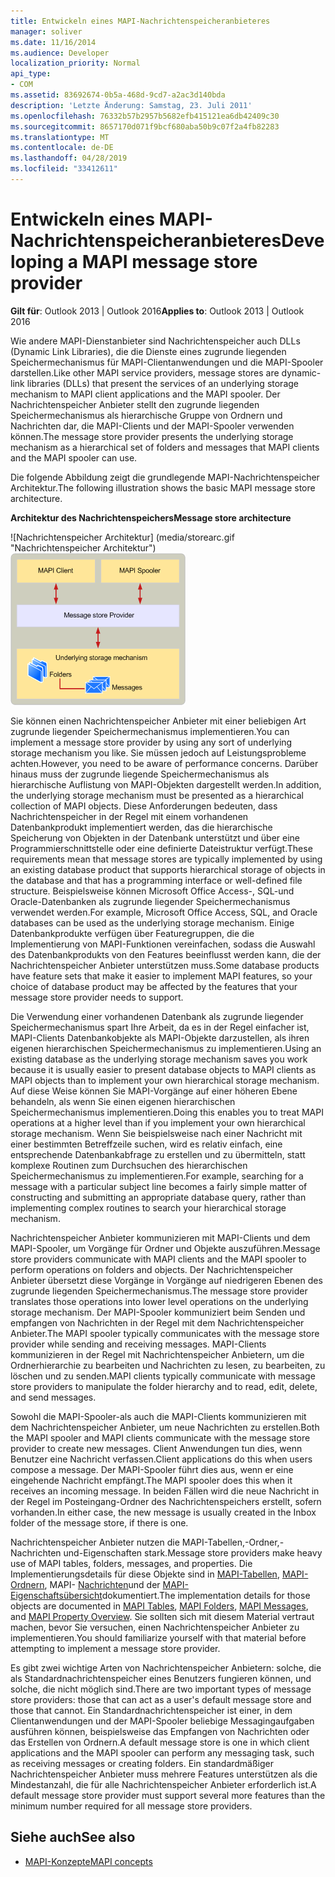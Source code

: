 ```yaml
---
title: Entwickeln eines MAPI-Nachrichtenspeicheranbieteres
manager: soliver
ms.date: 11/16/2014
ms.audience: Developer
localization_priority: Normal
api_type:
- COM
ms.assetid: 83692674-0b5a-468d-9cd7-a2ac3d140bda
description: 'Letzte Änderung: Samstag, 23. Juli 2011'
ms.openlocfilehash: 76332b57b2957b5682efb415121ea6db42409c30
ms.sourcegitcommit: 8657170d071f9bcf680aba50b9c07f2a4fb82283
ms.translationtype: MT
ms.contentlocale: de-DE
ms.lasthandoff: 04/28/2019
ms.locfileid: "33412611"
---
```

# <a name="developing-a-mapi-message-store-provider"></a><span data-ttu-id="23377-103">Entwickeln eines MAPI-Nachrichtenspeicheranbieteres</span><span class="sxs-lookup"><span data-stu-id="23377-103">Developing a MAPI message store provider</span></span>
  
<span data-ttu-id="23377-104">**Gilt für**: Outlook 2013 | Outlook 2016</span><span class="sxs-lookup"><span data-stu-id="23377-104">**Applies to**: Outlook 2013 | Outlook 2016</span></span> 
  
<span data-ttu-id="23377-105">Wie andere MAPI-Dienstanbieter sind Nachrichtenspeicher auch DLLs (Dynamic Link Libraries), die die Dienste eines zugrunde liegenden Speichermechanismus für MAPI-Clientanwendungen und die MAPI-Spooler darstellen.</span><span class="sxs-lookup"><span data-stu-id="23377-105">Like other MAPI service providers, message stores are dynamic-link libraries (DLLs) that present the services of an underlying storage mechanism to MAPI client applications and the MAPI spooler.</span></span> <span data-ttu-id="23377-106">Der Nachrichtenspeicher Anbieter stellt den zugrunde liegenden Speichermechanismus als hierarchische Gruppe von Ordnern und Nachrichten dar, die MAPI-Clients und der MAPI-Spooler verwenden können.</span><span class="sxs-lookup"><span data-stu-id="23377-106">The message store provider presents the underlying storage mechanism as a hierarchical set of folders and messages that MAPI clients and the MAPI spooler can use.</span></span>
  
<span data-ttu-id="23377-107">Die folgende Abbildung zeigt die grundlegende MAPI-Nachrichtenspeicher Architektur.</span><span class="sxs-lookup"><span data-stu-id="23377-107">The following illustration shows the basic MAPI message store architecture.</span></span>
  
<span data-ttu-id="23377-108">**Architektur des Nachrichtenspeichers**</span><span class="sxs-lookup"><span data-stu-id="23377-108">**Message store architecture**</span></span>
  
<span data-ttu-id="23377-109">![Nachrichtenspeicher Architektur] (media/storearc.gif "Nachrichtenspeicher Architektur")</span><span class="sxs-lookup"><span data-stu-id="23377-109">![Message store architecture](media/storearc.gif "Message store architecture")</span></span>
  
<span data-ttu-id="23377-110">Sie können einen Nachrichtenspeicher Anbieter mit einer beliebigen Art zugrunde liegender Speichermechanismus implementieren.</span><span class="sxs-lookup"><span data-stu-id="23377-110">You can implement a message store provider by using any sort of underlying storage mechanism you like.</span></span> <span data-ttu-id="23377-111">Sie müssen jedoch auf Leistungsprobleme achten.</span><span class="sxs-lookup"><span data-stu-id="23377-111">However, you need to be aware of performance concerns.</span></span> <span data-ttu-id="23377-112">Darüber hinaus muss der zugrunde liegende Speichermechanismus als hierarchische Auflistung von MAPI-Objekten dargestellt werden.</span><span class="sxs-lookup"><span data-stu-id="23377-112">In addition, the underlying storage mechanism must be presented as a hierarchical collection of MAPI objects.</span></span> <span data-ttu-id="23377-113">Diese Anforderungen bedeuten, dass Nachrichtenspeicher in der Regel mit einem vorhandenen Datenbankprodukt implementiert werden, das die hierarchische Speicherung von Objekten in der Datenbank unterstützt und über eine Programmierschnittstelle oder eine definierte Dateistruktur verfügt.</span><span class="sxs-lookup"><span data-stu-id="23377-113">These requirements mean that message stores are typically implemented by using an existing database product that supports hierarchical storage of objects in the database and that has a programming interface or well-defined file structure.</span></span> <span data-ttu-id="23377-114">Beispielsweise können Microsoft Office Access-, SQL-und Oracle-Datenbanken als zugrunde liegender Speichermechanismus verwendet werden.</span><span class="sxs-lookup"><span data-stu-id="23377-114">For example, Microsoft Office Access, SQL, and Oracle databases can be used as the underlying storage mechanism.</span></span> <span data-ttu-id="23377-115">Einige Datenbankprodukte verfügen über Featuregruppen, die die Implementierung von MAPI-Funktionen vereinfachen, sodass die Auswahl des Datenbankprodukts von den Features beeinflusst werden kann, die der Nachrichtenspeicher Anbieter unterstützen muss.</span><span class="sxs-lookup"><span data-stu-id="23377-115">Some database products have feature sets that make it easier to implement MAPI features, so your choice of database product may be affected by the features that your message store provider needs to support.</span></span>
  
<span data-ttu-id="23377-116">Die Verwendung einer vorhandenen Datenbank als zugrunde liegender Speichermechanismus spart Ihre Arbeit, da es in der Regel einfacher ist, MAPI-Clients Datenbankobjekte als MAPI-Objekte darzustellen, als ihren eigenen hierarchischen Speichermechanismus zu implementieren.</span><span class="sxs-lookup"><span data-stu-id="23377-116">Using an existing database as the underlying storage mechanism saves you work because it is usually easier to present database objects to MAPI clients as MAPI objects than to implement your own hierarchical storage mechanism.</span></span> <span data-ttu-id="23377-117">Auf diese Weise können Sie MAPI-Vorgänge auf einer höheren Ebene behandeln, als wenn Sie einen eigenen hierarchischen Speichermechanismus implementieren.</span><span class="sxs-lookup"><span data-stu-id="23377-117">Doing this enables you to treat MAPI operations at a higher level than if you implement your own hierarchical storage mechanism.</span></span> <span data-ttu-id="23377-118">Wenn Sie beispielsweise nach einer Nachricht mit einer bestimmten Betreffzeile suchen, wird es relativ einfach, eine entsprechende Datenbankabfrage zu erstellen und zu übermitteln, statt komplexe Routinen zum Durchsuchen des hierarchischen Speichermechanismus zu implementieren.</span><span class="sxs-lookup"><span data-stu-id="23377-118">For example, searching for a message with a particular subject line becomes a fairly simple matter of constructing and submitting an appropriate database query, rather than implementing complex routines to search your hierarchical storage mechanism.</span></span>
  
<span data-ttu-id="23377-119">Nachrichtenspeicher Anbieter kommunizieren mit MAPI-Clients und dem MAPI-Spooler, um Vorgänge für Ordner und Objekte auszuführen.</span><span class="sxs-lookup"><span data-stu-id="23377-119">Message store providers communicate with MAPI clients and the MAPI spooler to perform operations on folders and objects.</span></span> <span data-ttu-id="23377-120">Der Nachrichtenspeicher Anbieter übersetzt diese Vorgänge in Vorgänge auf niedrigeren Ebenen des zugrunde liegenden Speichermechanismus.</span><span class="sxs-lookup"><span data-stu-id="23377-120">The message store provider translates those operations into lower level operations on the underlying storage mechanism.</span></span> <span data-ttu-id="23377-121">Der MAPI-Spooler kommuniziert beim Senden und empfangen von Nachrichten in der Regel mit dem Nachrichtenspeicher Anbieter.</span><span class="sxs-lookup"><span data-stu-id="23377-121">The MAPI spooler typically communicates with the message store provider while sending and receiving messages.</span></span> <span data-ttu-id="23377-122">MAPI-Clients kommunizieren in der Regel mit Nachrichtenspeicher Anbietern, um die Ordnerhierarchie zu bearbeiten und Nachrichten zu lesen, zu bearbeiten, zu löschen und zu senden.</span><span class="sxs-lookup"><span data-stu-id="23377-122">MAPI clients typically communicate with message store providers to manipulate the folder hierarchy and to read, edit, delete, and send messages.</span></span>
  
<span data-ttu-id="23377-123">Sowohl die MAPI-Spooler-als auch die MAPI-Clients kommunizieren mit dem Nachrichtenspeicher Anbieter, um neue Nachrichten zu erstellen.</span><span class="sxs-lookup"><span data-stu-id="23377-123">Both the MAPI spooler and MAPI clients communicate with the message store provider to create new messages.</span></span> <span data-ttu-id="23377-124">Client Anwendungen tun dies, wenn Benutzer eine Nachricht verfassen.</span><span class="sxs-lookup"><span data-stu-id="23377-124">Client applications do this when users compose a message.</span></span> <span data-ttu-id="23377-125">Der MAPI-Spooler führt dies aus, wenn er eine eingehende Nachricht empfängt.</span><span class="sxs-lookup"><span data-stu-id="23377-125">The MAPI spooler does this when it receives an incoming message.</span></span> <span data-ttu-id="23377-126">In beiden Fällen wird die neue Nachricht in der Regel im Posteingang-Ordner des Nachrichtenspeichers erstellt, sofern vorhanden.</span><span class="sxs-lookup"><span data-stu-id="23377-126">In either case, the new message is usually created in the Inbox folder of the message store, if there is one.</span></span>
  
<span data-ttu-id="23377-127">Nachrichtenspeicher Anbieter nutzen die MAPI-Tabellen,-Ordner,-Nachrichten und-Eigenschaften stark.</span><span class="sxs-lookup"><span data-stu-id="23377-127">Message store providers make heavy use of MAPI tables, folders, messages, and properties.</span></span> <span data-ttu-id="23377-128">Die Implementierungsdetails für diese Objekte sind in [MAPI-Tabellen](mapi-tables.md), [MAPI-Ordnern](mapi-folders.md), MAPI- [Nachrichten](mapi-messages.md)und der [MAPI-Eigenschaftsübersicht](mapi-property-overview.md)dokumentiert.</span><span class="sxs-lookup"><span data-stu-id="23377-128">The implementation details for those objects are documented in [MAPI Tables](mapi-tables.md), [MAPI Folders](mapi-folders.md), [MAPI Messages](mapi-messages.md), and [MAPI Property Overview](mapi-property-overview.md).</span></span> <span data-ttu-id="23377-129">Sie sollten sich mit diesem Material vertraut machen, bevor Sie versuchen, einen Nachrichtenspeicher Anbieter zu implementieren.</span><span class="sxs-lookup"><span data-stu-id="23377-129">You should familiarize yourself with that material before attempting to implement a message store provider.</span></span>
  
<span data-ttu-id="23377-130">Es gibt zwei wichtige Arten von Nachrichtenspeicher Anbietern: solche, die als Standardnachrichtenspeicher eines Benutzers fungieren können, und solche, die nicht möglich sind.</span><span class="sxs-lookup"><span data-stu-id="23377-130">There are two important types of message store providers: those that can act as a user's default message store and those that cannot.</span></span> <span data-ttu-id="23377-131">Ein Standardnachrichtenspeicher ist einer, in dem Clientanwendungen und der MAPI-Spooler beliebige Messagingaufgaben ausführen können, beispielsweise das Empfangen von Nachrichten oder das Erstellen von Ordnern.</span><span class="sxs-lookup"><span data-stu-id="23377-131">A default message store is one in which client applications and the MAPI spooler can perform any messaging task, such as receiving messages or creating folders.</span></span> <span data-ttu-id="23377-132">Ein standardmäßiger Nachrichtenspeicher Anbieter muss mehrere Features unterstützen als die Mindestanzahl, die für alle Nachrichtenspeicher Anbieter erforderlich ist.</span><span class="sxs-lookup"><span data-stu-id="23377-132">A default message store provider must support several more features than the minimum number required for all message store providers.</span></span>
  
## <a name="see-also"></a><span data-ttu-id="23377-133">Siehe auch</span><span class="sxs-lookup"><span data-stu-id="23377-133">See also</span></span>

- [<span data-ttu-id="23377-134">MAPI-Konzepte</span><span class="sxs-lookup"><span data-stu-id="23377-134">MAPI concepts</span></span>](mapi-concepts.md)


